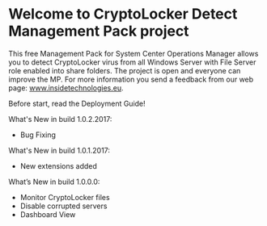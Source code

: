 # Welcome to CryptoLocker Detect Management Pack project

This free Management Pack for System Center Operations Manager allows you to detect CryptoLocker virus from all Windows Server with File Server role enabled into share folders. The project is open and everyone can improve the MP. For more information you send a feedback from our web page: www.insidetechnologies.eu.

Before start, read the Deployment Guide!

What's New in build 1.0.2.2017:

- Bug Fixing

What's New in build 1.0.1.2017:

- New extensions added

What’s New in build 1.0.0.0:

- Monitor CryptoLocker files
- Disable corrupted servers
- Dashboard View
